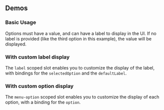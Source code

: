 <script setup>
import BasicSelect from '@/../component-demos/select/examples/BasicSelect.vue';
import SelectCustomLabel from '@/../component-demos/select/examples/SelectCustomLabel.vue';
import SelectCustomOption from '@/../component-demos/select/examples/SelectCustomOption.vue';
</script>

## Demos

### Basic Usage

Options must have a value, and can have a label to display in the UI. If no
label is provided (like the third option in this example), the value will be
displayed.

<Wrapper>
<template v-slot:demo>
<basic-select />
</template>
<template v-slot:code>

<<< @/../component-demos/select/examples/BasicSelect.vue

</template>
</Wrapper>

### With custom label display

The `label` scoped slot enables you to customize the display of the label, with
bindings for the `selectedOption` and the `defaultLabel`.

<Wrapper>
<template v-slot:demo>
<select-custom-label />
</template>
<template v-slot:code>

<<< @/../component-demos/select/examples/SelectCustomLabel.vue

</template>
</Wrapper>

### With custom option display

The `menu-option` scoped slot enables you to customize the display of each
option, with a binding for the `option`.

<Wrapper>
<template v-slot:demo>
<select-custom-option />
</template>
<template v-slot:code>

<<< @/../component-demos/select/examples/SelectCustomOption.vue

</template>
</Wrapper>
